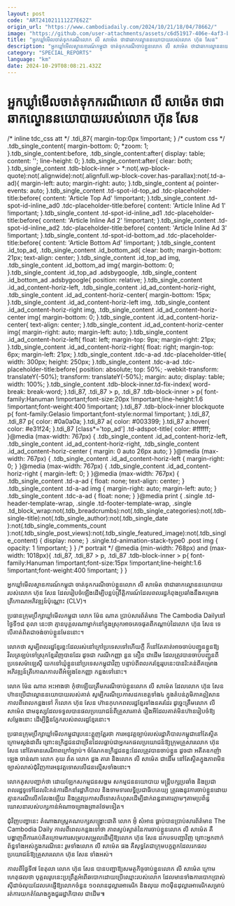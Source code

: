 ```yaml
---
layout: post
code: "ART2410211112Z7E62Z"
origin_url: "https://www.cambodiadaily.com/2024/10/21/18/04/78662/"
image: "https://github.com/user-attachments/assets/c6d51917-406e-4af3-b8cc-086eaa2c257a"
title: "អ្នក​ឃ្លាំមើល​ចាត់ទុក​ករណី​លោក លី សាម៉េត ថា​ជា​ឆាក​ល្ខោន​នយោបាយ​របស់​លោក ហ៊ុន សែន"
description: "អ្នក​ឃ្លាំមើល​ស្ថានការណ៍​កម្ពុជា ចាត់ទុក​ករណី​ចាប់​ខ្លួន​លោក លី សាម៉េត ថា​ជា​ឆាក​ល្ខោន​នយោបាយ​របស់​លោក ហ៊ុន សែន ដែល​រៀបចំ​ឡើង​ដើម្បី​បន្លប់​ព្រឹត្តិការណ៍​ដែល​ពលរដ្ឋ​កំពុង​ប្រឆាំង​នឹង​គម្រោង​ត្រីកោណ​អភិវឌ្ឍន៍​ប៉ុណ្ណោះ (CLV)។"
category: "SPECIAL_REPORTS"
language: "km"
date: 2024-10-29T08:08:21.432Z
---
```


# អ្នក​ឃ្លាំមើល​ចាត់ទុក​ករណី​លោក លី សាម៉េត ថា​ជា​ឆាក​ល្ខោន​នយោបាយ​របស់​លោក ហ៊ុន សែន

/\* inline tdc\_css att \*/ .tdi\_87{ margin-top:0px !important; } /\* custom css \*/ .tdb\_single\_content{ margin-bottom: 0; \*zoom: 1; }.tdb\_single\_content:before, .tdb\_single\_content:after{ display: table; content: ''; line-height: 0; }.tdb\_single\_content:after{ clear: both; }.tdb\_single\_content .tdb-block-inner > \*:not(.wp-block-quote):not(.alignwide):not(.alignfull.wp-block-cover.has-parallax):not(.td-a-ad){ margin-left: auto; margin-right: auto; }.tdb\_single\_content a{ pointer-events: auto; }.tdb\_single\_content .td-spot-id-top\_ad .tdc-placeholder-title:before{ content: 'Article Top Ad' !important; }.tdb\_single\_content .td-spot-id-inline\_ad0 .tdc-placeholder-title:before{ content: 'Article Inline Ad 1' !important; }.tdb\_single\_content .td-spot-id-inline\_ad1 .tdc-placeholder-title:before{ content: 'Article Inline Ad 2' !important; }.tdb\_single\_content .td-spot-id-inline\_ad2 .tdc-placeholder-title:before{ content: 'Article Inline Ad 3' !important; }.tdb\_single\_content .td-spot-id-bottom\_ad .tdc-placeholder-title:before{ content: 'Article Bottom Ad' !important; }.tdb\_single\_content .id\_top\_ad, .tdb\_single\_content .id\_bottom\_ad{ clear: both; margin-bottom: 21px; text-align: center; }.tdb\_single\_content .id\_top\_ad img, .tdb\_single\_content .id\_bottom\_ad img{ margin-bottom: 0; }.tdb\_single\_content .id\_top\_ad .adsbygoogle, .tdb\_single\_content .id\_bottom\_ad .adsbygoogle{ position: relative; }.tdb\_single\_content .id\_ad\_content-horiz-left, .tdb\_single\_content .id\_ad\_content-horiz-right, .tdb\_single\_content .id\_ad\_content-horiz-center{ margin-bottom: 15px; }.tdb\_single\_content .id\_ad\_content-horiz-left img, .tdb\_single\_content .id\_ad\_content-horiz-right img, .tdb\_single\_content .id\_ad\_content-horiz-center img{ margin-bottom: 0; }.tdb\_single\_content .id\_ad\_content-horiz-center{ text-align: center; }.tdb\_single\_content .id\_ad\_content-horiz-center img{ margin-right: auto; margin-left: auto; }.tdb\_single\_content .id\_ad\_content-horiz-left{ float: left; margin-top: 9px; margin-right: 21px; }.tdb\_single\_content .id\_ad\_content-horiz-right{ float: right; margin-top: 6px; margin-left: 21px; }.tdb\_single\_content .tdc-a-ad .tdc-placeholder-title{ width: 300px; height: 250px; }.tdb\_single\_content .tdc-a-ad .tdc-placeholder-title:before{ position: absolute; top: 50%; -webkit-transform: translateY(-50%); transform: translateY(-50%); margin: auto; display: table; width: 100%; }.tdb\_single\_content .tdb-block-inner.td-fix-index{ word-break: break-word; }.tdi\_87, .tdi\_87 > p, .tdi\_87 .tdb-block-inner > p{ font-family:Hanuman !important;font-size:20px !important;line-height:1.6 !important;font-weight:400 !important; }.tdi\_87 .tdb-block-inner blockquote p{ font-family:Gelasio !important;font-style:normal !important; }.tdi\_87, .tdi\_87 p{ color: #0a0a0a; }.tdi\_87 a{ color: #003399; }.tdi\_87 a:hover{ color: #e31f24; }.tdi\_87 \[class\*='top\_ad'\] .td-adspot-title{ color: #ffffff; }@media (max-width: 767px) { .tdb\_single\_content .id\_ad\_content-horiz-left, .tdb\_single\_content .id\_ad\_content-horiz-right, .tdb\_single\_content .id\_ad\_content-horiz-center { margin: 0 auto 26px auto; } }@media (max-width: 767px) { .tdb\_single\_content .id\_ad\_content-horiz-left { margin-right: 0; } }@media (max-width: 767px) { .tdb\_single\_content .id\_ad\_content-horiz-right { margin-left: 0; } }@media (max-width: 767px) { .tdb\_single\_content .td-a-ad { float: none; text-align: center; } .tdb\_single\_content .td-a-ad img { margin-right: auto; margin-left: auto; } .tdb\_single\_content .tdc-a-ad { float: none; } }@media print { .single .td-header-template-wrap, .single .td-footer-template-wrap, .single .td\_block\_wrap:not(.tdb\_breadcrumbs):not(.tdb\_single\_categories):not(.tdb-single-title):not(.tdb\_single\_author):not(.tdb\_single\_date ):not(.tdb\_single\_comments\_count ):not(.tdb\_single\_post\_views):not(.tdb\_single\_featured\_image):not(.tdb\_single\_content) { display: none; } .single.td-animation-stack-type0 .post img { opacity: 1 !important; } } /\* portrait \*/ @media (min-width: 768px) and (max-width: 1018px){ .tdi\_87, .tdi\_87 > p, .tdi\_87 .tdb-block-inner > p{ font-family:Hanuman !important;font-size:15px !important;line-height:1.6 !important;font-weight:400 !important; } }

អ្នក​ឃ្លាំមើល​ស្ថានការណ៍​កម្ពុជា ចាត់ទុក​ករណី​ចាប់​ខ្លួន​លោក លី សាម៉េត ថា​ជា​ឆាក​ល្ខោន​នយោបាយ​របស់​លោក ហ៊ុន សែន ដែល​រៀបចំ​ឡើង​ដើម្បី​បន្លប់​ព្រឹត្តិការណ៍​ដែល​ពលរដ្ឋ​កំពុង​ប្រឆាំង​នឹង​គម្រោង​ត្រីកោណ​អភិវឌ្ឍន៍​ប៉ុណ្ណោះ (CLV)។

ប្រធាន​ក្រុមប្រឹក្សា​ឃ្លាំមើល​កម្ពុជា លោក ម៉ែន ណាត ប្រាប់​សារព័ត៌មាន The Cambodia Daily​នៅ​ថ្ងៃទី​១៨ តុលា នេះ​ថា គ្មាន​បុគ្គល​ណា​ម្នាក់​នៅ​ក្នុង​ស្រុក​អាច​គេច​ផុត​ពី​កណ្ដាប់ដៃ​លោក ហ៊ុន សែន ទេ បើ​គាត់​ពិត​ជា​ចង់​ចាប់​ខ្លួន​មែន​នោះ។

លោក​ថា សូម្បី​ពលរដ្ឋ​ខ្មែរ​ខ្លះ​ដែល​រស់នៅ​ក្រៅ​ប្រទេស​ទៅ​ហើយ​ក្តី ក៏​នៅតែ​គាត់​អាច​ចាប់​បញ្ជូន​ខ្លួន​ឱ្យ​វិលត្រឡប់​ទៅ​ស្រុក​ខ្មែរ​វិញ​បាន​ដែរ ដូចជា ករណី​កញ្ញា នួន តឿន ជាដើម ដែល​ត្រូវ​បាន​ចាប់​បញ្ជូន​ពី​ប្រទេស​ម៉ាឡេស៊ី យក​ទៅ​ឃុំ​ខ្លួន​នៅ​ប្រទេស​កម្ពុជា​វិញ បន្ទាប់ពី​ពលករ​ខ្មែរ​រូប​នេះ​បាន​រិះគន់​ពី​គម្រោង​អភិវឌ្ឍន៍​ត្រីកោណ​កាលពី​អំឡុង​ខែ​កញ្ញា កន្លង​ទៅ​នោះ។

លោក ម៉ែន ណាត អះអាង​ថា កុំ​ថា​ឡើយ​ត្រឹម​ករណី​ចាប់​ខ្លួន​លោក លី សាម៉េត ដែល​លោក ហ៊ុន សែន ហ៊ាន​ប្រើ​ជា​ល្ខោន​នយោបាយ​របស់​គាត់ សូម្បី​ករណី​ប្រកាស​ដក​ខេត្ត​ទាំង​៤ ក្នុង​តំបន់​ភូមិភាគ​ឦសាន​កាលពី​ពេល​កន្លង​ទៅ ក៏​លោក ហ៊ុន សែន ហ៊ាន​កុហក​ពលរដ្ឋ​ខ្មែរ​ទាំង​នគរ​ដែរ ដូច្នេះ​ត្រឹម​លោក លី សាម៉េត ជា​មនុស្ស​ដែល​ទទួល​បាន​ផល​ប្រយោជន៍​ពី​គ្រួសារ​គាត់ រឿង​អី​ដែល​គាត់​មិន​ហ៊ាន​រៀបចំ​ឱ្យ​សម្ដែង​នោះ ដើម្បី​ថ្ពិន​ភ្នែក​របស់​ពលរដ្ឋ​ខ្មែរ​នោះ។

ប្រធាន​ក្រុមប្រឹក្សា​ឃ្លាំមើល​កម្ពុជា​រូប​នេះ​ត្អូញត្អែរ​ថា ការ​អនុវត្ត​ច្បាប់​របស់​រដ្ឋាភិបាល​កម្ពុជា​នៅតែ​ស្ថិត​ក្រោម​ស្ដង់ដា​ពីរ ព្រោះ​ឧក្រិដ្ឋជន​ជាច្រើន​ដែល​ធ្លាប់​ជា​អ្នក​រក​ផល​ប្រយោជន៍​ឱ្យ​ក្រុម​គ្រួសារ​លោក ហ៊ុន សែន នៅតែ​មាន​សេរីភាព​ក្រៅ​ច្បាប់។ ចំណែក​ឧក្រិដ្ឋជន​ខ្លះ​ដែល​ត្រូវ​បាន​ចាប់​ខ្លួន ដូចជា អតីត​ឧកញ៉ា ឡេង ចាន់ណា លោក គុយ វ៉ាត លោក ដួង តារា និង​លោក លី សាម៉េត ជាដើម នៅតែ​ស្ថិត​ក្នុង​ភាព​មិន​ច្បាស់លាស់​ជុំវិញ​ការ​អនុវត្ត​ទោស​លើ​ជនល្មើស​ទាំងនោះ។

លោក​គូសបញ្ជាក់​ថា ដោយឡែក​សកម្មជន​សង្គម សកម្មជន​នយោបាយ មន្ត្រី​បក្ស​ប្រឆាំង និង​ប្រជាពលរដ្ឋ​ទូទៅ​ដែល​រិះគន់​ការ​ដឹកនាំ​រដ្ឋាភិបាល និង​ទាមទារ​លទ្ធិប្រជាធិបតេយ្យ ត្រូវ​រង​នូវ​ការ​ចាប់​ខ្លួន​ដោយ​គ្មាន​ករណី​លើកលែង​ឡើយ និង​ត្រូវ​ប្រកាស​ពី​ទោស​កំហុស​ដើម្បី​ដាក់​ពន្ធនាគារ​ភ្លាមៗ​តាម​ប្រព័ន្ធ​ឃោសនា​របស់​បក្ស​កាន់​អំណាច​ព្រោងព្រាត​ថែម​ទៀត។

ជុំវិញ​បញ្ហា​នេះ តំណាងរាស្ត្រ​គណបក្ស​សង្គ្រោះ​ជាតិ លោក អ៊ុំ សំអាន ធ្លាប់​បាន​ប្រាប់​សារព័ត៌មាន The Cambodia Daily កាលពី​ពេល​កន្លង​ទៅ​ថា ភាព​ស្ងប់ស្ងាត់​នៃ​ការ​ចាប់​ខ្លួន​លោក លី សាម៉េត គឺ​បង្ហាញ​ពី​ការ​គប់គិត​ក្រោម​ការ​សម្របសម្រួល​ដើម្បី​ឱ្យ​លោក ហ៊ុន សែន ដក​បទបញ្ជា​វិញ ព្រោះ​អ្នក​ពាក់ព័ន្ធ​ទាំងអស់​ក្នុង​ករណី​នេះ រួម​ទាំង​លោក លី សាម៉េត ផង គឺ​សុទ្ធតែ​ជា​ក្រុម​បក្ខពួក​ដែល​រក​ផល​ប្រយោជន៍​ឱ្យ​គ្រួសារ​លោក ហ៊ុន សែន ទាំងអស់។

កាលពី​ថ្ងៃទី​៧ ខែ​តុលា លោក ហ៊ុន សែន បាន​បញ្ជា​ឱ្យ​សមត្ថកិច្ច​ចាប់​ខ្លួន​លោក លី សាម៉េត ក្រោម​ហេតុផល​ថា បុគ្គល​រូប​នេះ​ប្រព្រឹត្ត​អំពើ​ឆបោក​ដោយ​ប្រើ​ឈ្មោះ​របស់​លោក ដែល​មាន​ទាំង​ការ​បោកប្រាស់​ស៊ីដាច់​លុយ​ដែល​គេ​ផ្ញើ​ឱ្យ​លោក​ចំនួន ១០​លាន​ដុល្លារ​អាមេរិក និង​លុយ ៣០​ម៉ឺន​ដុល្លារ​អាមេរិក​សម្រាប់​រត់ការ​យក​តំណែង​ក្នុង​ជួរ​រដ្ឋាភិបាល ជាដើម៕